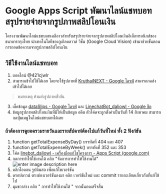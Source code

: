 # Google Apps Script พัฒนาไลน์แชทบอทสรุปรายจ่ายจากรูปภาพสลิปโอนเงิน
โครงงานพัฒนาไลน์แชทบอทเดลีอาวสำหรับสรุปรายจ่ายจากรูปภาพสลิปโอนเงินอิเล็กทรอนิกส์ของธนาคารกรุงไทย นำเทคโนโลยีของกูเกิลคลาวด์ วิชั่น (Google Cloud Vision) เข้ามาช่วยขั้นตอนการถอดข้อความจากรูปภาพสลิปโอนเงิน

## วิธีใช้งานไลน์แชทบอท
1. แอดไลน์ @421cjwlr
2. สามารถเข้าไปใช้ได้เลย โดยจะใช้รูปภาพที่ [KruthaiNEXT - Google ไดรฟ์](https://drive.google.com/drive/folders/1Rliaea8hMdOhR0ZMTWknhPq8a1q5ObJM?hl=th) สามารถกดส่งเข้าไปได้เลย

> หมายเหตุ ห้ามส่งรูปภาพซ้ำกัน
3. เช็คข้อมูล [dataSlips - Google ไดรฟ์](https://drive.google.com/drive/folders/1nebh7yMVQ8TPSJoRvIR-gAs6S3G4FcSt?hl=th) และ [LinechatBot_daliowl - Google ชีต](https://docs.google.com/spreadsheets/d/1g0HxBIAcf2PtE6K_1dBQemWWMENSyXbzBLToJ2qkMWU/edit#gid=2066767183) 
4. ข้อมูลรูปภาพสลิปโอนเงินที่มีให้เป็นข้อมูล อดีต ตัวโค้ดจะถูกตั้งค่าเป็นวันที่ 14 สิงหาคม สามารถกดปุ่มเมนูในไลน์แชทบอทได้เลย 
### ถ้าต้องการดูยอดรวมรายวันและรายสัปดาห์ต้องไปแก้วันที่ใหม่ ทั้ง 2 ฟังก์ชัน
1. function  getTotalExpenseByDay() บรรทัดที่ 404 และ 407
2. function  getTotalExpenseByWeek() บรรทัดที่ 352 และ 353
3. โค้ด [linebot_daliowl - เครื่องมือแก้ไขโครงการ - Apps Script (google.com)](https://script.google.com/u/0/home/projects/1zkGs7O3qAD1bmENqT88-bMiaGb5QlHdVVoP8DetcSsE6IASDOru1TsU3/edit)
4. กดการทำให้ใช้งานได้ คลิก "จัดการการทำให้ใช้งานได้"
![enter image description here](https://kaebmoo.files.wordpress.com/2023/02/image-3.png)
5. คลิกไอคอน รูปดินสอ  เพื่อแก้ไขเวอร์ชัน 
6. ดรอปดาวน์ ตรงช่องเวอร์ชันลงมา คลิก เวอร์ชันใหม่ และ commit รายละเอียดเกี่ยวกับที่แก้ไข้ไป
7. มุมขวาล่าง คลิก " การทำให้ใช้งานได้ " จากนั้นกดเสร็จสิ้น
